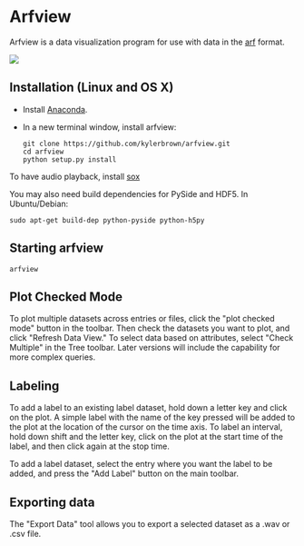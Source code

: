 Arfview
========

Arfview is a data visualization program for use with data in the [arf](https://github.com/dmeliza/arf/) format.

![](http://i60.tinypic.com/2rc9vnm.png)


Installation (Linux and OS X)
------------
  * Install [Anaconda](https://store.continuum.io/cshop/anaconda/).
  * In a new terminal window, install arfview:

        git clone https://github.com/kylerbrown/arfview.git
        cd arfview
        python setup.py install

To have audio playback, install [sox](http://sox.sourceforge.net/)

You may also need build dependencies for PySide and HDF5. In Ubuntu/Debian:

    sudo apt-get build-dep python-pyside python-h5py

Starting arfview
----------------

    arfview

    
Plot Checked Mode
-----------------

To plot multiple datasets across entries or files, click the "plot checked mode" button in the toolbar. Then check the datasets you want to plot, and click "Refresh Data View."  To select data based on attributes, select "Check Multiple" in the Tree toolbar.  Later versions will include the capability for more complex queries. 

Labeling
--------
To add a label to an existing label dataset, hold down a letter key and click on the plot.  A simple label with the name of the key pressed will be added to the plot at the location of the cursor on the time axis.  To label an interval, hold down shift and the letter key, click on the plot at the start time of the label, and then click again at the stop time.  

To add a label dataset, select the entry where you want the label to be added, and press the "Add Label" button on the main toolbar. 

Exporting data
--------------

The "Export Data" tool allows you to export a selected dataset as a .wav or .csv file.




